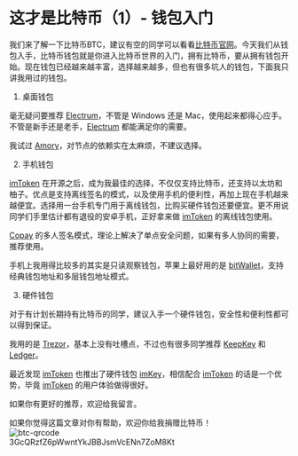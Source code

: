 # 这才是比特币（1）- 钱包入门

我们来了解一下比特币BTC，建议有空的同学可以看看[比特币官网](https://bitcoin.org/en/)。今天我们从钱包入手，比特币钱包就是你进入比特币世界的入门，拥有比特币，要从拥有钱包开始。现在钱包已经越来越丰富，选择越来越多，但也有很多坑人的钱包，下面我只讲我用过的钱包。

1. 桌面钱包

毫无疑问要推荐 [Electrum](https://electrum.org/#home)，不管是 Windows 还是 Mac，使用起来都得心应手。不管是新手还是老手，[Electrum](https://electrum.org/#home) 都能满足你的需要。

我试过 [Amory](https://btcarmory.com/)，对节点的依赖实在太麻烦，不建议选择。

2. 手机钱包

[imToken](https://token.im/) 在开源之后，成为我最佳的选择，不仅仅支持比特币，还支持以太坊和柚子。优点是支持离线签名的模式，以及使用手机的便利性，再加上现在手机越来越便宜。选择用一台手机专门用于离线钱包，比购买硬件钱包还要便宜。更不用说同学们手里估计都有退役的安卓手机，正好拿来做 [imToken](https://token.im/) 的离线钱包使用。

[Copay](https://copay.io/) 的多人签名模式，理论上解决了单点安全问题，如果有多人协同的需要，推荐使用。

手机上我用得比较多的其实是只读观察钱包，苹果上最好用的是 [bitWallet](http://www.sollico.com/bitwallet/)，支持经典钱包地址和多层钱包地址模式。

3. 硬件钱包

对于有计划长期持有比特币的同学，建议入手一个硬件钱包，安全性和便利性都可以得到保证。

我用的是 [Trezor](https://trezor.io/)，基本上没有吐槽点，不过也有很多同学推荐 [KeepKey](https://www.keepkey.com/) 和 [Ledger](https://www.ledger.com/)。

最近发现 [imToken](https://token.im/) 也推出了硬件钱包 [imKey](https://imkey.im/)，相信配合 [imToken](https://token.im/) 的话是一个优势，毕竟 [imToken](https://token.im/) 的用户体验做得很好。

如果你有更好的推荐，欢迎给我留言。

如果你觉得这篇文章对你有帮助，欢迎你给我捐赠比特币！  
![btc-qrcode](https://jkeu374190052.files.wordpress.com/2019/01/1546697811.png)  
3GcQRzfZ6pWwntYkJBBJsmVcENn7ZoM8Kt
